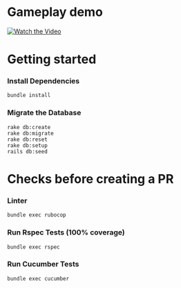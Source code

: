 # Gameplay demo

[![Watch the Video](https://img.youtube.com/vi/KlmLpVDpVlo/0.jpg)](https://youtu.be/KlmLpVDpVlo)

# Getting started

### Install Dependencies
```
bundle install
```
### Migrate the Database
```
rake db:create
rake db:migrate
rake db:reset
rake db:setup
rails db:seed
```

# Checks before creating a PR

### Linter
```
bundle exec rubocop
```

### Run Rspec Tests (100% coverage)
```
bundle exec rspec
```

### Run Cucumber Tests
```
bundle exec cucumber
```
